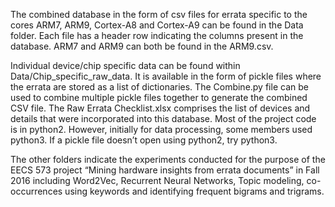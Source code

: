 The combined database in the form of csv files for errata specific to the cores ARM7, ARM9, Cortex-A8 and Cortex-A9 can be found in the Data folder. Each file has a header row indicating the columns present in the database. ARM7 and ARM9 can both be found in the ARM9.csv.

Individual device/chip specific data can be found within Data/Chip_specific_raw_data. It is available in the form of pickle files where the errata are stored as a list of dictionaries. The Combine.py file can be used to combine multiple pickle files together to generate the combined CSV file. The Raw Errata Checklist.xlsx comprises the list of devices and details that were incorporated into this database. Most of the project code is in python2. However, initially for data processing, some members used python3. If a pickle file doesn’t open using python2, try python3. 

The other folders indicate the experiments conducted for the purpose of the EECS 573 project “Mining hardware insights from errata documents” in Fall 2016 including Word2Vec, Recurrent Neural Networks, Topic modeling, co-occurrences using keywords and identifying frequent bigrams and trigrams.
